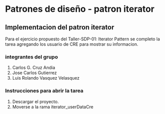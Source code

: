 # Patrones de diseño - patron iterator #

## Implementacion del patron iterator ##
Para el ejercicio propuesto del Taller-SDP-01: Iterator Pattern se completo la tarea agregando los usuario de CRE para mostrar su informacion.

### integrantes del grupo ###
1. Carlos G. Cruz Andia
2. Jose Carlos Gutierrez
3. Luis Rolando Vasquez Velasquez

### Instrucciones para abrir la tarea ###
1. Descargar el proyecto.
2. Moverse a la rama iterator_userDataCre
